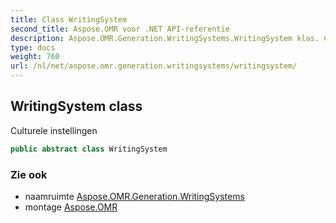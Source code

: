 ```yaml
---
title: Class WritingSystem
second_title: Aspose.OMR voor .NET API-referentie
description: Aspose.OMR.Generation.WritingSystems.WritingSystem klas. Culturele instellingen
type: docs
weight: 760
url: /nl/net/aspose.omr.generation.writingsystems/writingsystem/
---
```

## WritingSystem class

Culturele instellingen

```csharp
public abstract class WritingSystem
```

### Zie ook

* naamruimte [Aspose.OMR.Generation.WritingSystems](../../aspose.omr.generation.writingsystems/)
* montage [Aspose.OMR](../../)


